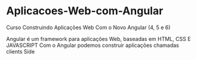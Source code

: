 # Aplicacoes-Web-com-Angular

Curso Construindo Aplicações Web Com o Novo Angular (4, 5 e 6)

Angular é um framework para aplicações Web, baseadas em HTML, CSS E JAVASCRIPT
Com o Angular podemos construir aplicações chamadas clients Side

